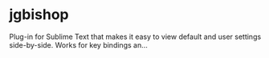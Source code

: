 # jgbishop
Plug-in for Sublime Text that makes it easy to view default and user settings side-by-side. Works for key bindings an…
